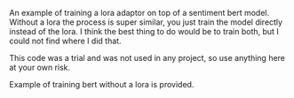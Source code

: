 An example of training a lora adaptor on top of a sentiment bert model. Without a lora the process is super similar, you just train the model directly instead of the lora. I think the best thing to do would be to train both, but I could not find where I did that. 

This code was a trial and was not used in any project, so use anything here at your own risk. 

Example of training bert without a lora is provided. 
